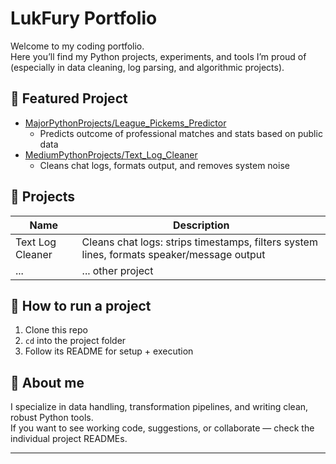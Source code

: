 # LukFury Portfolio

Welcome to my coding portfolio.  
Here you’ll find my Python projects, experiments, and tools I’m proud of (especially in data cleaning, log parsing, and algorithmic projects).

## 📌 Featured Project
- [MajorPythonProjects/League_Pickems_Predictor](MajorPythonProjects/League_Pickems_Predictor)
  - Predicts outcome of professional matches and stats based on public data
- [MediumPythonProjects/Text_Log_Cleaner](MediumPythonProjects/Text_Log_Cleaner)
  - Cleans chat logs, formats output, and removes system noise

## 📂 Projects

| Name | Description |
|------|-------------|
| Text Log Cleaner | Cleans chat logs: strips timestamps, filters system lines, formats speaker/message output |
| ... | ... other project |  

## 🚀 How to run a project

1. Clone this repo  
2. `cd` into the project folder  
3. Follow its README for setup + execution  

## 🧠 About me

I specialize in data handling, transformation pipelines, and writing clean, robust Python tools.  
If you want to see working code, suggestions, or collaborate — check the individual project READMEs.

---
